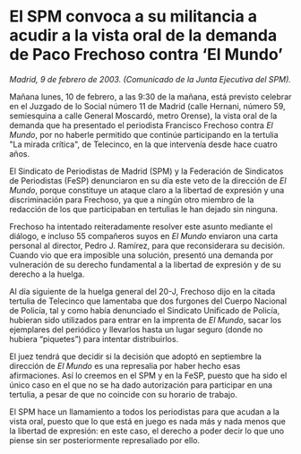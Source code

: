 # El SPM convoca a su militancia a acudir a la vista oral de la demanda de Paco Frechoso contra ‘El Mundo’

*Madrid, 9 de febrero de 2003. (Comunicado de la Junta Ejecutiva del SPM).*

Mañana lunes, 10 de febrero, a las 9:30 de la mañana, está previsto celebrar en el Juzgado de lo Social número 11 de Madrid (calle Hernani, número 59, semiesquina a calle General Moscardó, metro Orense), la vista oral de la demanda que ha presentado el periodista Francisco Frechoso contra *El Mundo*, por no haberle permitido que continúe participando en la tertulia "La mirada crítica", de Telecinco, en la que intervenía desde hace cuatro años.

El Sindicato de Periodistas de Madrid (SPM) y la Federación de Sindicatos de Periodistas (FeSP) denunciaron en su día este veto de la dirección de *El Mundo*, porque constituye un ataque claro a la libertad de expresión y una discriminación para Frechoso, ya que a ningún otro miembro de la redacción de los que participaban en tertulias le han dejado sin ninguna.

Frechoso ha intentado reiteradamente resolver este asunto mediante el diálogo, e incluso 55 compañeros suyos en *El Mundo* enviaron una carta personal al director, Pedro J. Ramírez, para que reconsiderara su decisión. Cuando vio que era imposible una solución, presentó una demanda por vulneración de su derecho fundamental a la libertad de expresión y de su derecho a la huelga.

Al día siguiente de la huelga general del 20-J, Frechoso dijo en la citada tertulia de Telecinco que lamentaba que dos furgones del Cuerpo Nacional de Policía, tal y como había denunciado el Sindicato Unificado de Policía, hubieran sido utilizados para entrar en la imprenta de *El Mundo*, sacar los ejemplares del periódico y llevarlos hasta un lugar seguro (donde no hubiera “piquetes”) para intentar distribuirlos.

El juez tendrá que decidir si la decisión que adoptó en septiembre la dirección de *El Mundo* es una represalia por haber hecho esas afirmaciones. Así lo creemos en el SPM y en la FeSP, puesto que ha sido el único caso en el que no se ha dado autorización para participar en una tertulia, a pesar de que no coincide con su horario de trabajo.

El SPM hace un llamamiento a todos los periodistas para que acudan a la vista oral, puesto que lo que está en juego es nada más y nada menos que la libertad de expresión: en este caso, el derecho a poder decir lo que uno piense sin ser posteriormente represaliado por ello.
